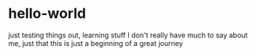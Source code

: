 # hello-world
just testing things out, learning stuff
I don't really have much to say about me, just that this is just a beginning of a great journey
